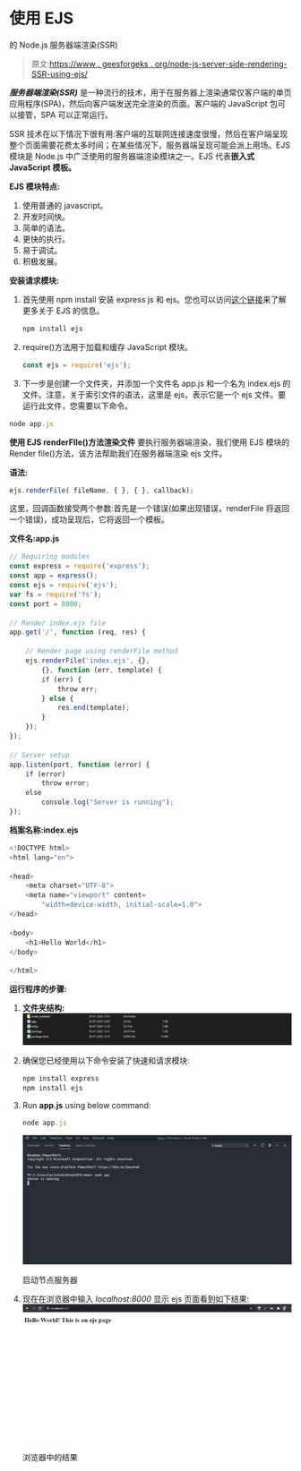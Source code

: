 # 使用 EJS

的 Node.js 服务器端渲染(SSR)

> 原文:[https://www . geesforgeks . org/node-js-server-side-rendering-SSR-using-ejs/](https://www.geeksforgeeks.org/node-js-server-side-rendering-ssr-using-ejs/)

***服务器端渲染(SSR)*** 是一种流行的技术，用于在服务器上渲染通常仅客户端的单页应用程序(SPA)，然后向客户端发送完全渲染的页面。客户端的 JavaScript 包可以接管，SPA 可以正常运行。

SSR 技术在以下情况下很有用:客户端的互联网连接速度很慢，然后在客户端呈现整个页面需要花费太多时间；在某些情况下，服务器端呈现可能会派上用场。EJS 模块是 Node.js 中广泛使用的服务器端渲染模块之一。EJS 代表**嵌入式 JavaScript 模板。**

**EJS 模块特点:**

1.  使用普通的 javascript。
2.  开发时间快。
3.  简单的语法。
4.  更快的执行。
5.  易于调试。
6.  积极发展。

**安装请求模块:**

1.  首先使用 npm install 安装 express js 和 ejs。您也可以访问[这个链接](https://www.npmjs.com/package/ejs)来了解更多关于 EJS 的信息。

    ```js
    npm install ejs
    ```

2.  require()方法用于加载和缓存 JavaScript 模块。

    ```js
    const ejs = require('ejs');
    ```

3.  下一步是创建一个文件夹，并添加一个文件名 app.js 和一个名为 index.ejs 的文件。注意，关于索引文件的语法，这里是 ejs，表示它是一个 ejs 文件。要运行此文件，您需要以下命令。

```js
node app.js
```

**使用 EJS renderFIle()方法渲染文件**
要执行服务器端渲染，我们使用 EJS 模块的 Render file()方法，该方法帮助我们在服务器端渲染 ejs 文件。

**语法:**

```js
ejs.renderFile( fileName, { }, { }, callback);
```

这里，回调函数接受两个参数:首先是一个错误(如果出现错误，renderFile 将返回一个错误)，成功呈现后，它将返回一个模板。

**文件名:app.js**

```js
// Requiring modules
const express = require('express');
const app = express();
const ejs = require('ejs');
var fs = require('fs');
const port = 8000;

// Render index.ejs file
app.get('/', function (req, res) {

    // Render page using renderFile method
    ejs.renderFile('index.ejs', {}, 
        {}, function (err, template) {
        if (err) {
            throw err;
        } else {
            res.end(template);
        }
    });
});

// Server setup
app.listen(port, function (error) {
    if (error)
        throw error;
    else
        console.log("Server is running");
});
```

**档案名称:index.ejs**

```js
<!DOCTYPE html>
<html lang="en">

<head>
    <meta charset="UTF-8">
    <meta name="viewport" content=
        "width=device-width, initial-scale=1.0">
</head>

<body>
    <h1>Hello World</h1>
</body>

</html>
```

**运行程序的步骤:**

1.  **文件夹结构:**
    ![](img/931fa855f962d4ca949a232b9384be46.png)
2.  确保您已经使用以下命令安装了快速和请求模块:

    ```js
    npm install express
    npm install ejs
    ```

3.  Run **app.js** using below command:

    ```js
    node app.js
    ```

    ![](img/9efadc3d81f2e3c1204a51725f5de898.png)

    启动节点服务器

4.  现在在浏览器中输入 *localhost:8000* 显示 ejs 页面看到如下结果:
    ![](img/e628a42f10e91e6a0c16c4ef9770c1b9.png)

    浏览器中的结果